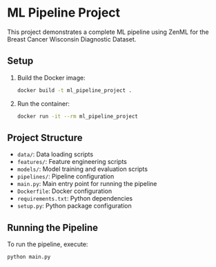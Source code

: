 # ML Pipeline Project

This project demonstrates a complete ML pipeline using ZenML for the Breast Cancer Wisconsin Diagnostic Dataset.

## Setup

1. Build the Docker image:

    ```bash
    docker build -t ml_pipeline_project .
    ```

2. Run the container:

    ```bash
    docker run -it --rm ml_pipeline_project
    ```

## Project Structure

- `data/`: Data loading scripts
- `features/`: Feature engineering scripts
- `models/`: Model training and evaluation scripts
- `pipelines/`: Pipeline configuration
- `main.py`: Main entry point for running the pipeline
- `Dockerfile`: Docker configuration
- `requirements.txt`: Python dependencies
- `setup.py`: Python package configuration

## Running the Pipeline

To run the pipeline, execute:

```bash
python main.py
